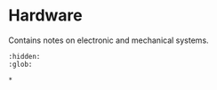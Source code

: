 # Hardware

Contains notes on electronic and mechanical systems.

```{toctree}
:hidden:
:glob:

*
```

